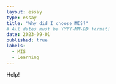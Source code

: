 ```yaml
---
layout: essay
type: essay
title: "Why did I choose MIS?"
# All dates must be YYYY-MM-DD format!
date: 2023-09-01
published: true
labels:
  - MIS
  - Learning
---
```

Help!
